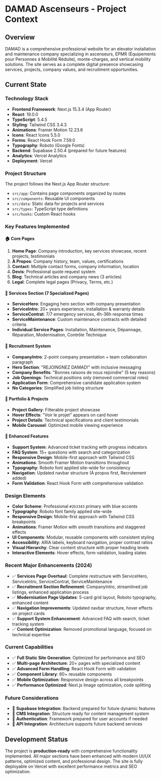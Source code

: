 # DAMAD Ascenseurs - Project Context

## Overview
DAMAD is a comprehensive professional website for an elevator installation and maintenance company specializing in ascenseurs, EPMR (Équipements pour Personnes à Mobilité Réduite), monte-charges, and vertical mobility solutions. The site serves as a complete digital presence showcasing services, projects, company values, and recruitment opportunities.

## Current State

### Technology Stack
- **Frontend Framework**: Next.js 15.3.4 (App Router)
- **React**: 19.0.0
- **TypeScript**: 5.4.5
- **Styling**: Tailwind CSS 3.4.3
- **Animations**: Framer Motion 12.23.6
- **Icons**: React Icons 5.5.0
- **Forms**: React Hook Form 7.59.0
- **Typography**: Roboto (Google Fonts)
- **Backend**: Supabase 2.50.4 (prepared for future features)
- **Analytics**: Vercel Analytics
- **Deployment**: Vercel

### Project Structure
The project follows the Next.js App Router structure:
- `src/app`: Contains page components organized by routes
- `src/components`: Reusable UI components
- `src/data`: Static data for projects and services
- `src/types`: TypeScript type definitions
- `src/hooks`: Custom React hooks

### Key Features Implemented

#### **🏠 Core Pages**
1. **Home Page**: Company introduction, key services showcase, recent projects, testimonials
2. **À Propos**: Company history, team, values, certifications
3. **Contact**: Multiple contact forms, company information, location
4. **Devis**: Professional quote request system
5. **Blog**: Technical articles and company news (3 articles)
6. **Legal**: Complete legal pages (Privacy, Terms, etc.)

#### **🔧 Services Section (7 Specialized Pages)**
- **ServiceHero**: Engaging hero section with company presentation
- **ServiceIntro**: 20+ years experience, installation & warranty details
- **ServiceContrat**: 7/7 emergency services, 4h-36h response times
- **ServiceMaintenance**: Custom maintenance contracts with detailed criteria
- **Individual Service Pages**: Installation, Maintenance, Dépannage, Réparation, Modernisation, Contrôle Technique

#### **👥 Recruitment System**
- **CompanyIntro**: 2-point company presentation + team collaboration paragraph
- **Hero Section**: "REJOINGNEZ DAMAD!" with inclusive messaging
- **Company Benefits**: "Bonnes raisons de nous rejoindre" (5 key reasons)
- **Job Openings**: Technical positions only (removed commercial roles)
- **Application Form**: Comprehensive candidate application system
- **No Categories**: Simplified job listing structure

#### **📁 Portfolio & Projects**
- **Project Gallery**: Filterable project showcase
- **Hover Effects**: "Voir le projet" appears on card hover
- **Project Details**: Technical specifications and client testimonials
- **Mobile Carousel**: Optimized mobile viewing experience

#### **🎯 Enhanced Features**
- **Support System**: Advanced ticket tracking with progress indicators
- **FAQ System**: 15+ questions with search and categorization
- **Responsive Design**: Mobile-first approach with Tailwind CSS
- **Animations**: Smooth Framer Motion transitions throughout
- **Typography**: Roboto font applied site-wide for consistency
- **Navigation**: Updated navbar structure (À propos first, Recrutement added)
- **Form Validation**: React Hook Form with comprehensive validation

### Design Elements
- **Color Scheme**: Professional `#2b3343` primary with blue accents
- **Typography**: Roboto font family applied site-wide
- **Responsive Design**: Mobile-first approach with Tailwind CSS breakpoints
- **Animations**: Framer Motion with smooth transitions and staggered effects
- **UI Components**: Modular, reusable components with consistent styling
- **Accessibility**: ARIA labels, keyboard navigation, proper contrast ratios
- **Visual Hierarchy**: Clear content structure with proper heading levels
- **Interactive Elements**: Hover effects, form validation, loading states

### Recent Major Enhancements (2024)
- ✅ **Services Page Overhaul**: Complete restructure with ServiceHero, ServiceIntro, ServiceContrat, ServiceMaintenance
- ✅ **Recruitment Section Refinement**: CompanyIntro, streamlined job listings, enhanced application process
- ✅ **Modernisation Page Updates**: 5-card grid layout, Roboto typography, enhanced content
- ✅ **Navigation Improvements**: Updated navbar structure, hover effects on project cards
- ✅ **Support System Enhancement**: Advanced FAQ with search, ticket tracking system
- ✅ **Content Optimization**: Removed promotional language, focused on technical expertise

### Current Capabilities
- ✅ **Full Static Site Generation**: Optimized for performance and SEO
- ✅ **Multi-page Architecture**: 20+ pages with specialized content
- ✅ **Advanced Form Handling**: React Hook Form with validation
- ✅ **Component Library**: 60+ reusable components
- ✅ **Mobile Optimization**: Responsive design across all breakpoints
- ✅ **Performance Optimized**: Next.js Image optimization, code splitting

### Future Considerations
- 🔄 **Supabase Integration**: Backend prepared for future dynamic features
- 🔄 **CMS Integration**: Structure ready for content management system
- 🔄 **Authentication**: Framework prepared for user accounts if needed
- 🔄 **API Integration**: Architecture supports future backend services

## Development Status
The project is **production-ready** with comprehensive functionality implemented. All major sections have been enhanced with modern UI/UX patterns, optimized content, and professional design. The site is fully deployable on Vercel with excellent performance metrics and SEO optimization.
